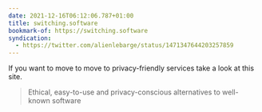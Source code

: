 ```yaml
---
date: 2021-12-16T06:12:06.787+01:00
title: switching.software
bookmark-of: https://switching.software
syndication:
  - https://twitter.com/alienlebarge/status/1471347644203257859
---
```

If you want to move to move to privacy-friendly services take a look at this site.

> Ethical, easy-to-use and privacy-conscious alternatives to well-known software

